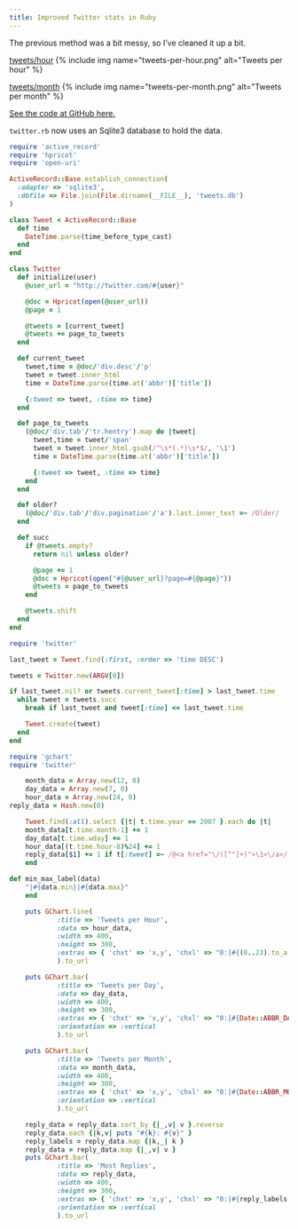 ```yaml
---
title: Improved Twitter stats in Ruby
---
```

The previous method was a bit messy, so I’ve cleaned it up a bit.

[tweets/hour](http://chart.apis.google.com/chart?chxt=x,y&chxl=0:%7C0%7C1%7C2%7C3%7C4%7C5%7C6%7C7%7C8%7C9%7C10%7C11%7C12%7C13%7C14%7C15%7C16%7C17%7C18%7C19%7C20%7C21%7C22%7C23%7C1:%7C1%7C40&chs=400x300&cht=lc&chtt=Tweets+per+Hour&chd=e:LNDNGaDNBmDNRmpm-Z..7MgAgAkzzMuZeZv.eZrM3.-ZeZOZ)
{% include img name="tweets-per-hour.png" alt="Tweets per hour" %}

[tweets/month](http://chart.apis.google.com/chart?chxt=x,y&chxl=0:%7CJan%7CFeb%7CMar%7CApr%7CMay%7CJun%7CJul%7CAug%7CSep%7COct%7CNov%7CDec%7C1:%7C0%7C148&chs=400x300&cht=bvs&chtt=Tweets+per+Month&chd=e:AcAAA3AAAAAAAAAAopyl4N..)
{% include img name="tweets-per-month.png" alt="Tweets per month" %}

[See the code at GitHub here.](http://github.com/kejadlen/twitter_stats/tree/master)

`twitter.rb` now uses an Sqlite3 database to hold the data.

```ruby
require 'active_record'
require 'hpricot'
require 'open-uri'

ActiveRecord::Base.establish_connection(
  :adapter => 'sqlite3',
  :dbfile => File.join(File.dirname(__FILE__), 'tweets.db')
)

class Tweet < ActiveRecord::Base
  def time
    DateTime.parse(time_before_type_cast)
  end
end

class Twitter
  def initialize(user)
    @user_url = "http://twitter.com/#{user}"

    @doc = Hpricot(open(@user_url))
    @page = 1

    @tweets = [current_tweet]
    @tweets += page_to_tweets
  end

  def current_tweet
    tweet,time = @doc/'div.desc'/'p'
    tweet = tweet.inner_html
    time = DateTime.parse(time.at('abbr')['title'])

    {:tweet => tweet, :time => time}
  end

  def page_to_tweets
    (@doc/'div.tab'/'tr.hentry').map do |tweet|
      tweet,time = tweet/'span'
      tweet = tweet.inner_html.gsub(/^\s*(.*)\s*$/, '\1')
      time = DateTime.parse(time.at('abbr')['title'])

      {:tweet => tweet, :time => time}
    end
  end

  def older?
    (@doc/'div.tab'/'div.pagination'/'a').last.inner_text =~ /Older/
  end

  def succ
    if @tweets.empty?
      return nil unless older?

      @page += 1
      @doc = Hpricot(open("#{@user_url}?page=#{@page}"))
      @tweets = page_to_tweets
    end

    @tweets.shift
  end
end
```

```ruby
require 'twitter'

last_tweet = Tweet.find(:first, :order => 'time DESC')

tweets = Twitter.new(ARGV[0])

if last_tweet.nil? or tweets.current_tweet[:time] > last_tweet.time
  while tweet = tweets.succ
    break if last_tweet and tweet[:time] <= last_tweet.time

    Tweet.create(tweet)
  end
end
```

```ruby
require 'gchart'
require 'twitter'

    month_data = Array.new(12, 0)
    day_data = Array.new(7, 0)
    hour_data = Array.new(24, 0)
reply_data = Hash.new(0)

    Tweet.find(:all).select {|t| t.time.year == 2007 }.each do |t|
    month_data[t.time.month-1] += 1
    day_data[t.time.wday] += 1
    hour_data[(t.time.hour-8)%24] += 1
    reply_data[$1] += 1 if t[:tweet] =~ /@<a href="\/([^"]+)">\1<\/a>/
    end

def min_max_label(data)
    "|#{data.min}|#{data.max}"
    end

    puts GChart.line(
            :title => 'Tweets per Hour',
            :data => hour_data,
            :width => 400,
            :height => 300,
            :extras => { 'chxt' => 'x,y', 'chxl' => "0:|#{(0..23).to_a.join('|')}|1:#{min_max_label(hour_data)}" }
            ).to_url

    puts GChart.bar(
            :title => 'Tweets per Day',
            :data => day_data,
            :width => 400,
            :height => 300,
            :extras => { 'chxt' => 'x,y', 'chxl' => "0:|#{Date::ABBR_DAYNAMES.compact.join('|')}|1:#{min_max_label(day_data)}" },
            :orientation => :vertical
            ).to_url

    puts GChart.bar(
            :title => 'Tweets per Month',
            :data => month_data,
            :width => 400,
            :height => 300,
            :extras => { 'chxt' => 'x,y', 'chxl' => "0:|#{Date::ABBR_MONTHNAMES.compact.join('|')}|1:#{min_max_label(month_data)}" },
            :orientation => :vertical
            ).to_url

    reply_data = reply_data.sort_by {|_,v| v }.reverse
    reply_data.each {|k,v| puts "#{k}: #{v}" }
    reply_labels = reply_data.map {|k,_| k }
    reply_data = reply_data.map {|_,v| v }
    puts GChart.bar(
            :title => 'Most Replies',
            :data => reply_data,
            :width => 400,
            :height => 300,
            :extras => { 'chxt' => 'x,y', 'chxl' => "0:|#{reply_labels.join('|')}|1:#{min_max_label(reply_data)}" },
            :orientation => :vertical
            ).to_url
```
